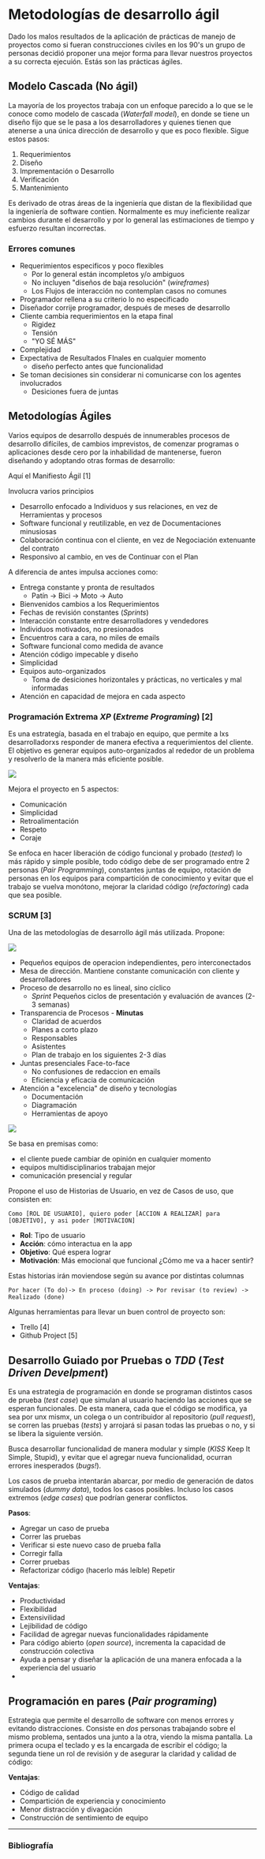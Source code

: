 # Metodologías de desarrollo ágil

Dado los malos resultados de la aplicación de prácticas de manejo de proyectos
como si fueran construcciones civiles en los 90's un grupo de personas decidió
proponer una mejor forma para llevar nuestros proyectos a su correcta ejecuión.
Estás son las prácticas ágiles.

## Modelo Cascada (No ágil)

La mayoría de los proyectos trabaja con un enfoque parecido a lo que se le conoce como modelo de cascada (_Waterfall model_), en donde se tiene un diseño fijo que se le pasa a los desarrolladores y quienes tienen que atenerse a una única dirección de desarrollo y que es poco flexible. Sigue estos pasos:

1. Requerimientos
2. Diseño
3. Imprementación o Desarrollo
4. Verificación
5. Mantenimiento

Es derivado de otras áreas de la ingeniería que distan de la flexibilidad que la ingeniería de software contien. Normalmente es muy ineficiente realizar cambios durante el desarrollo y por lo general las estimaciones de tiempo y esfuerzo resultan incorrectas.

### Errores comunes

- Requerimientos especificos y poco flexibles
    - Por lo general están incompletos y/o ambiguos
    - No incluyen "diseños de baja resolución" (_wireframes_)
    - Los Flujos de interacción no contemplan casos no comunes
- Programador rellena a su criterio lo no especificado
- Diseñador corrije programador, después de meses de desarrollo
- Cliente cambia requerimientos en la etapa final
    - Rigidez
    - Tensión
    - "YO SÉ MÁS"
- Complejidad
- Expectativa de Resultados FInales en cualquier momento
    - diseño perfecto antes que funcionalidad
- Se toman decisiones sin considerar ni comunicarse con los agentes involucrados
  - Desiciones fuera de juntas

## Metodologías Ágiles

Varios equipos de desarrollo después de innumerables procesos de desarrollo difíciles, de cambios imprevistos, de comenzar programas o aplicaciones desde cero por la inhabilidad de mantenerse, fueron diseñando y adoptando otras formas de desarrollo:

Aquí el Manifiesto Ágil [1]

Involucra varios principios

- Desarrollo enfocado a Individuos y sus relaciones, en vez de Herramientas y procesos
- Software funcional y reutilizable, en vez de Documentaciones minusiosas
- Colaboración continua con el cliente, en vez de Negociación extenuante del contrato
- Responsivo al cambio, en ves de Continuar con el Plan

A diferencia de antes impulsa acciones como:

- Entrega constante y pronta de resultados
  - Patín -> Bici -> Moto -> Auto
- Bienvenidos cambios a los Requerimientos
- Fechas de revisión constantes (_Sprints_)
- Interacción constante entre desarrolladores y vendedores
- Individuos motivados, no presionados
- Encuentros cara a cara, no miles de emails
- Software funcional como medida de avance
- Atención código impecable y diseño
- Simplicidad
- Equipos auto-organizados
  - Toma de desiciones horizontales y prácticas, no verticales y mal informadas
- Atención en capacidad de mejora en cada aspecto

### Programación Extrema _XP_ (_Extreme Programing_) [2]

Es una estrategía, basada en el trabajo en equipo, que permite a lxs desarrolladorxs responder de manera efectiva a requerimientos del cliente. El objetivo es generar equipos auto-organizados al rededor de un problema y resolverlo de la manera más eficiente posible.

![](http://www.extremeprogramming.org/map/images/project.gif)

Mejora el proyecto en 5 aspectos:
- Comunicación
- Simplicidad
- Retroalimentación
- Respeto
- Coraje

Se enfoca en hacer liberación de código funcional y probado (_tested_) lo más rápido y simple posible, todo código debe de ser programado entre 2 personas (_Pair Programming_), constantes juntas de equipo, rotación de personas en los equipos para compartición de conocimiento y evitar que el trabajo se vuelva monótono, mejorar la claridad código (_refactoring_) cada que sea posible.


### SCRUM [3]

Una de las metodologías de desarrollo ágil más utilizada. Propone:

![](https://www.denieuwezaak.nl/wp-content/uploads/-BC44D012491CE129E385F386737FB42367538A54EF93E201F4-pimgpsh_fullsize_distr.jpg)

- Pequeños equipos de operacion independientes, pero interconectados
- Mesa de dirección. Mantiene constante comunicación con cliente y desarrolladores
- Proceso de desarrollo no es lineal, sino cíclico
  - _Sprint_ Pequeños ciclos de presentación y evaluación de avances (2-3 semanas)
- Transparencia de Procesos - **Minutas**
  - Claridad de acuerdos
  - Planes a corto plazo
  - Responsables
  - Asistentes
  - Plan de trabajo en los siguientes 2-3 días
- Juntas presenciales Face-to-face
  - No confusiones de redaccion en emails
  - Eficiencia y eficacia de comunicación
- Atención a "excelencia" de diseño y tecnologías
  -  Documentación
  -  Diagramación
  -  Herramientas de apoyo

![](https://images.duckduckgo.com/iu/?u=http%3A%2F%2Fjordanjob.me%2Fwp-content%2Fuploads%2F2016%2F12%2FScrum-Diagram-v2-0-Arrows-1000px.png&f=1)

Se basa en premisas como:
- el cliente puede cambiar de opinión en cualquier momento
- equipos multidisciplinarios trabajan mejor
- comunicación presencial y regular

Propone el uso de Historias de Usuario, en vez de Casos de uso, que consisten en:
  ```
  Como [ROL DE USUARIO], quiero poder [ACCION A REALIZAR] para [OBJETIVO], y asi poder [MOTIVACION]
  ```
- **Rol**: Tipo de usuario
- **Acción**: cómo interactua en la app
- **Objetivo**: Qué espera lograr
- **Motivación**: Más emocional que funcional ¿Cómo me va a hacer sentir?

Estas historias irán moviendose según su avance por distintas columnas

`Por hacer (To do)-> En proceso (doing) -> Por revisar (to review) -> Realizado (done)`

Algunas herramientas para llevar un buen control de proyecto son:
  - Trello [4]
  - Github Project [5]

## Desarrollo Guiado por Pruebas o _TDD_ (_Test Driven Develpment_)

Es una estrategia de programación en donde se programan distintos casos de prueba (_test case_) que simulan al usuario haciendo las acciones que se esperan funcionales. De esta manera, cada que el código se modifica, ya sea por unx mismx, un colega o un contribuidor al repositorio (_pull request_), se corren las pruebas (_tests_) y arrojará si pasan todas las pruebas o no, y si se libera la siguiente versión.


Busca desarrollar funcionalidad de manera modular y simple (_KISS_ Keep It Simple, Stupid), y evitar que el agregar nueva funcionalidad, ocurran errores inesperados (_bugs!_).

Los casos de prueba intentarán abarcar, por medio de generación de datos simulados (_dummy data_), todos los casos posibles. Incluso los casos extremos (_edge cases_) que podrían generar conflictos.

**Pasos**:
- Agregar un caso de prueba
- Correr las pruebas
- Verificar si este nuevo caso de prueba falla
- Corregir falla
- Correr pruebas
- Refactorizar código (hacerlo más leíble)
Repetir

**Ventajas**:
- Productividad
- Flexibilidad
- Extensivilidad
- Lejibilidad de código
- Facilidad de agregar nuevas funcionalidades rápidamente
- Para código abierto (_open source_), incrementa la capacidad de construcción colectiva
- Ayuda a pensar y diseñar la aplicación de una manera enfocada a la experiencia del usuario
-

## Programación en pares (_Pair programing_)

Estrategia que permite el desarrollo de software con menos errores y evitando distracciones. Consiste en *dos* personas trabajando sobre el mismo problema, sentados una junto a la otra, viendo la misma pantalla. La primera ocupa el teclado y es la encargada de escribir el código; la segunda tiene un rol de revisión y de asegurar la claridad y calidad de código:

**Ventajas**:

- Código de calidad
- Compartición de experiencia y conocimiento
- Menor distracción y divagación
- Construcción de sentimiento de equipo

---

### Bibliografía

